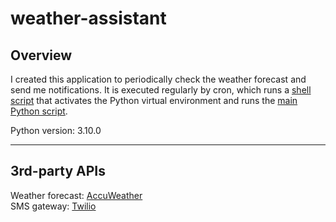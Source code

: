 # weather-assistant

## Overview

I created this application to periodically check the weather forecast and send me notifications. It is executed regularly by cron, which runs a [shell script](https://github.com/dixongrossnickle/weather-assistant/blob/main/examples/shell_script) that activates the Python virtual environment and runs the [main Python script](https://github.com/dixongrossnickle/weather-assistant/blob/main/src/run.py).

Python version: 3.10.0

---

## 3rd-party APIs

Weather forecast: [AccuWeather](https://developer.accuweather.com/)  
SMS gateway: [Twilio](https://www.twilio.com/)